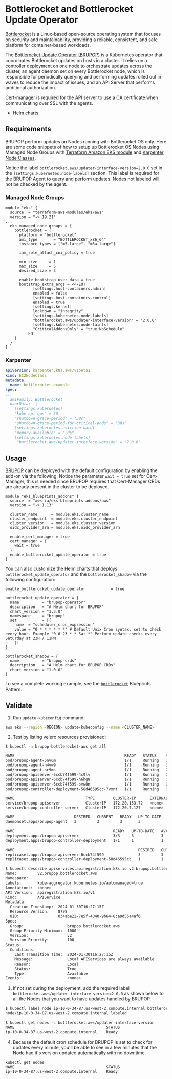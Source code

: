 # Bottlerocket and Bottlerocket Update Operator

[Bottlerocket](https://aws.amazon.com/bottlerocket/) is a Linux-based open-source operating system that focuses on security and maintainability, providing a reliable, consistent, and safe platform for container-based workloads.

The [Bottlerocket Update Operator (BRUPOP)](https://github.com/bottlerocket-os/bottlerocket-update-operator/tree/develop) is a Kubernetes operator that coordinates Bottlerocket updates on hosts in a cluster. It relies on a controller deployment on one node to orchestrate updates across the cluster, an agent daemon set on every Bottlerocket node, which is responsible for periodically querying and performing updates rolled out in waves to reduce the impact of issues, and an API Server that performs additional authorization.

[Cert-manager](https://cert-manager.io/) is required for the API server to use a CA certificate when communicating over SSL with the agents.

- [Helm charts](https://github.com/bottlerocket-os/bottlerocket-update-operator/tree/develop/deploy/charts)

## Requirements

BRUPOP perform updates on Nodes running with Bottlerocket OS only. Here are some code snippets of how to setup up Bottlerocket OS Nodes using Managed Node Groups with [Terraform Amazon EKS module](https://registry.terraform.io/modules/terraform-aws-modules/eks/aws/latest) and [Karpenter Node Classes](https://karpenter.sh/docs/concepts/nodeclasses/).

Notice the label `bottlerocket.aws/updater-interface-version=2.0.0` set in the `[settings.kubernetes.node-labels]` section. This label is required for the BRUPOP Agent to query and perform updates. Nodes not labeled will not be checked by the agent.

### Managed Node Groups

```hcl
module "eks" {
  source  = "terraform-aws-modules/eks/aws"
  version = "~> 19.21"
...
  eks_managed_node_groups = {
    bottlerocket = {
      platform = "bottlerocket"
      ami_type       = "BOTTLEROCKET_x86_64"
      instance_types = ["m5.large", "m5a.large"]

      iam_role_attach_cni_policy = true

      min_size     = 1
      max_size     = 5
      desired_size = 3

      enable_bootstrap_user_data = true
      bootstrap_extra_args = <<-EOT
            [settings.host-containers.admin]
            enabled = false
            [settings.host-containers.control]
            enabled = true
            [settings.kernel]
            lockdown = "integrity"
            [settings.kubernetes.node-labels]
            "bottlerocket.aws/updater-interface-version" = "2.0.0"
            [settings.kubernetes.node-taints]
            "CriticalAddonsOnly" = "true:NoSchedule"
          EOT
    }
  }
}
```

### Karpenter

```yaml
apiVersion: karpenter.k8s.aws/v1beta1
kind: EC2NodeClass
metadata:
  name: bottlerocket-example
spec:
...
  amiFamily: Bottlerocket
  userData:  |
    [settings.kubernetes]
    "kube-api-qps" = 30
    "shutdown-grace-period" = "30s"
    "shutdown-grace-period-for-critical-pods" = "30s"
    [settings.kubernetes.eviction-hard]
    "memory.available" = "20%"
    [settings.kubernetes.node-labels]
     "bottlerocket.aws/updater-interface-version" = "2.0.0"
```

## Usage

[BRUPOP](https://github.com/aws-ia/terraform-aws-eks-blueprints-addons/) can be deployed with the default configuration by enabling the add-on via the following. Notice the parameter `wait = true` set for Cert-Manager, this is needed since BRUPOP requires that Cert-Manager CRDs are already present in the cluster to be deployed.

```hcl
module "eks_blueprints_addons" {
  source  = "aws-ia/eks-blueprints-addons/aws"
  version = "~> 1.13"

  cluster_name      = module.eks.cluster_name
  cluster_endpoint  = module.eks.cluster_endpoint
  cluster_version   = module.eks.cluster_version
  oidc_provider_arn = module.eks.oidc_provider_arn

  enable_cert_manager = true
  cert_manager = {
    wait = true
  }
  enable_bottlerocket_update_operator = true
}
```

You can also customize the Helm charts that deploys `bottlerocket_update_operator` and the `bottlerocket_shadow` via the following configuration:

```hcl
enable_bottlerocket_update_operator           = true

bottlerocket_update_operator = {
  name          = "brupop-operator"
  description   = "A Helm chart for BRUPOP"
  chart_version = "1.3.0"
  namespace     = "brupop"
  set           = [{
    name  = "scheduler_cron_expression"
    value = "0 * * * * * *" # Default Unix Cron syntax, set to check every hour. Example "0 0 23 * * Sat *" Perform update checks every Saturday at 23H / 11PM
    }]
}

bottlerocket_shadow = {
  name          = "brupop-crds"
  description   = "A Helm chart for BRUPOP CRDs"
  chart_version = "1.0.0"
}
```

To see a complete working example, see the [`bottlerocket`](https://github.com/aws-ia/terraform-aws-eks-blueprints/tree/main/patterns/bottlerocket) Blueprints Pattern.

## Validate

1. Run `update-kubeconfig` command:

```bash
aws eks --region <REGION> update-kubeconfig --name <CLUSTER_NAME>
```

2. Test by listing velero resources provisioned:

```bash
$ kubectl -n brupop-bottlerocket-aws get all

NAME                                                READY   STATUS    RESTARTS      AGE
pod/brupop-agent-5nv6m                              1/1     Running   1 (33h ago)   33h
pod/brupop-agent-h4vw9                              1/1     Running   1 (33h ago)   33h
pod/brupop-agent-sr9ms                              1/1     Running   2 (33h ago)   33h
pod/brupop-apiserver-6ccb74f599-4c9lv               1/1     Running   0             33h
pod/brupop-apiserver-6ccb74f599-h6hg8               1/1     Running   0             33h
pod/brupop-apiserver-6ccb74f599-svw8n               1/1     Running   0             33h
pod/brupop-controller-deployment-58d46595cc-7vxnt   1/1     Running   0             33h

NAME                               TYPE        CLUSTER-IP      EXTERNAL-IP   PORT(S)   AGE
service/brupop-apiserver           ClusterIP   172.20.153.72   <none>        443/TCP   33h
service/brupop-controller-server   ClusterIP   172.20.7.127    <none>        80/TCP    33h

NAME                          DESIRED   CURRENT   READY   UP-TO-DATE   AVAILABLE   NODE SELECTOR   AGE
daemonset.apps/brupop-agent   3         3         3       3            3           <none>          33h

NAME                                           READY   UP-TO-DATE   AVAILABLE   AGE
deployment.apps/brupop-apiserver               3/3     3            3           33h
deployment.apps/brupop-controller-deployment   1/1     1            1           33h

NAME                                                      DESIRED   CURRENT   READY   AGE
replicaset.apps/brupop-apiserver-6ccb74f599               3         3         3       33h
replicaset.apps/brupop-controller-deployment-58d46595cc   1         1         1       33h

$ kubectl describe apiservices.apiregistration.k8s.io v2.brupop.bottlerocket.aws
Name:         v2.brupop.bottlerocket.aws
Namespace:
Labels:       kube-aggregator.kubernetes.io/automanaged=true
Annotations:  <none>
API Version:  apiregistration.k8s.io/v1
Kind:         APIService
Metadata:
  Creation Timestamp:  2024-01-30T16:27:15Z
  Resource Version:    8798
  UID:                 034abe22-7e5f-4040-9b64-8ca9d55a4af6
Spec:
  Group:                   brupop.bottlerocket.aws
  Group Priority Minimum:  1000
  Version:                 v2
  Version Priority:        100
Status:
  Conditions:
    Last Transition Time:  2024-01-30T16:27:15Z
    Message:               Local APIServices are always available
    Reason:                Local
    Status:                True
    Type:                  Available
Events:                    <none>
```

1. If not set during the deployment, add the required label `bottlerocket.aws/updater-interface-version=2.0.0` as shown below to all the Nodes that you want to have updates handled by BRUPOP.

```bash
$ kubectl label node ip-10-0-34-87.us-west-2.compute.internal bottlerocket.aws/updater-interface-version=2.0.0
node/ip-10-0-34-87.us-west-2.compute.internal labeled

$ kubectl get nodes -L bottlerocket.aws/updater-interface-version
NAME                                        STATUS                     ROLES    AGE   VERSION               UPDATER-INTERFACE-VERSION
ip-10-0-34-87.us-west-2.compute.internal    Ready                      <none>   34h   v1.28.1-eks-d91a302   2.0.0
```

4. Because the default cron schedule for BRUPOP is set to check for updates every minute, you'll be able to see in a few minutes that the Node had it's version updated automatically with no downtime.

```bash
kubectl get nodes
NAME                                        STATUS                     ROLES    AGE   VERSION
ip-10-0-34-87.us-west-2.compute.internal    Ready                      <none>   34h   v1.28.4-eks-d91a302
```
